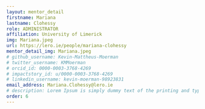 ```yaml
---
layout: mentor_detail
firstname: Mariana
lastname: Clohessy
role: ADMINISTRATOR
affiliation: University of Limerick
img: Mariana.jpeg
url: https://lero.ie/people/mariana-clohessy
mentor_detail_img: Mariana.jpeg
# github_username: Kevin-Mattheus-Moerman
# twitter_username: KMMoerman
# orcid_id: 0000-0003-3768-4269
# impactstory_id: u/0000-0003-3768-4269
# linkedin_username: kevin-moerman-98923831
email_address: Mariana.Clohessy@lero.ie
# description: Lorem Ipsum is simply dummy text of the printing and typesetting industry. Lorem Ipsum has been the industry's standard dummy text ever since the 1500s, when an unknown printer took a galley of type and scrambled it to make a type specimen book. It has survived not only five centuries, but also the leap into electronic typesetting, remaining essentially unchanged.
order: 6
---
```

